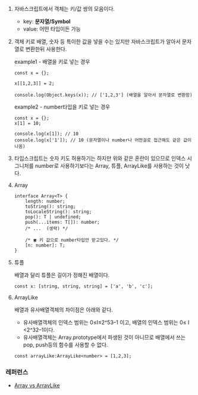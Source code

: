 1. 자바스크립트에서 객체는 키/값 쌍의 모음이다.
    - key: **문자열/Symbol**
    - value: 어떤 타입이든 가능
2. 객체 키로 배열, 숫자 등 특이한 값을 넣을 수는 있지만 자바스크립트가 알아서 문자열로 변환한뒤 사용한다.
    
    example1 - 배열을 키로 넣는 경우
    
    ```tsx
    const x = {};
    
    x[[1,2,3]] = 2;
    
    console.log(Object.keys(x)); // ['1,2,3'] (배열을 알아서 문자열로 변환함)
    ```
    
    example2 - number타입을 키로 넣는 경우
    
    ```tsx
    const x = {};
    x[1] = 10;
    
    console.log(x[1]); // 10
    console.log(x['1']); // 10 (문자열이나 number나 어떤걸로 접근해도 같은 값이 나옴)
    ```
    
3. 타입스크립트는 숫자 키도 허용하기는 하지만 위와 같은 혼란이 있으므로 인덱스 시그니처를 number로 사용하기보다는 Array, 튜플, ArrayLike를 사용하는 것이 낫다.
4. Array
    
    ```tsx
    interface Array<T> {
        length: number;
        toString(): string;
        toLocaleString(): string;
        pop(): T | undefined;
        push(...items: T[]): number;
        /* ...  (생략) */
    
        /* 🍀 키 값으로 number타입만 받고있다. */
        [n: number]: T;
    }
    ```
    
5. 튜플
    
    배열과 달리 튜플은 길이가 정해진 배열이다.
    
    ```tsx
    const x: [string, string, string] = ['a', 'b', 'c'];
    ```
    
6. ArrayLike
    
    배열과 유사배열객체의 차이점은 아래와 같다.
    
    - 유사배열객체의 인덱스 범위는 0≤I≤2^53–1 이고, 배열의 인덱스 범위는 0≤ I <2^32–1이다.
    - 유사배열객체는 Array.prototype에서 파생된 것이 아니므로 배열에서 쓰는 pop, push등의 함수를 사용할 수 없다.
    
    ```tsx
    const arrayLike:ArrayLike<number> = [1,2,3];
    ```
    

### 레퍼런스

- [Array vs ArrayLike](https://medium.com/globant/array-vs-array-like-objects-in-javascript-cc1523e21089)